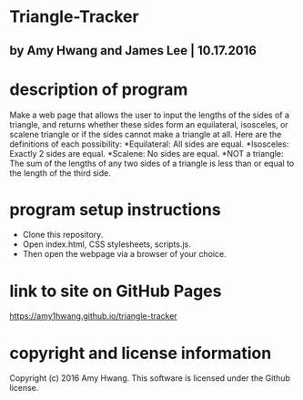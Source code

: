 # Triangle-Tracker
## by Amy Hwang and James Lee | 10.17.2016

# description of program
Make a web page that allows the user to input the lengths of the sides of a triangle, and returns whether these sides form an equilateral, isosceles, or scalene triangle or if the sides cannot make a triangle at all. Here are the definitions of each possibility:
*Equilateral: All sides are equal.
*Isosceles: Exactly 2 sides are equal.
*Scalene: No sides are equal.
*NOT a triangle: The sum of the lengths of any two sides of a triangle is less than or equal to the length of the third side.

# program setup instructions
* Clone this repository.
* Open index.html, CSS stylesheets, scripts.js.
* Then open the webpage via a browser of your choice.

# link to site on GitHub Pages
https://amy1hwang.github.io/triangle-tracker

# copyright and license information
Copyright (c) 2016 Amy Hwang. This software is licensed under the Github license.

